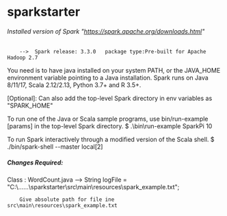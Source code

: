 # sparkstarter
###### Installed version of Spark "https://spark.apache.org/downloads.html"
        -->  Spark release: 3.3.0   package type:Pre-built for Apache Hadoop 2.7

You need is to have java installed on your system PATH, or the JAVA_HOME environment variable pointing to a Java installation.
Spark runs on Java 8/11/17, Scala 2.12/2.13, Python 3.7+ and R 3.5+.

[Optional]: Can also add the top-level Spark directory in env variables as "SPARK_HOME"

To run one of the Java or Scala sample programs, use bin/run-example <class> [params] in the top-level Spark directory.
$ .\bin\run-example SparkPi 10

To run Spark interactively through a modified version of the Scala shell.
$ ./bin/spark-shell --master local[2]

##### Changes Required:
        
Class : WordCount.java
-->     String logFile = "C:\\......\\sparkstarter\\src\\main\\resources\\spark_example.txt";

        Give absolute path for file ine src\main\resources\spark_example.txt
